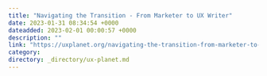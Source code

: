 ```yaml
---
title: "Navigating the Transition - From Marketer to UX Writer"
date: 2023-01-31 08:34:54 +0000
dateadded: 2023-02-01 00:00:57 +0000
description: ""
link: "https://uxplanet.org/navigating-the-transition-from-marketer-to-ux-writer-c0fdbdaa06ee?source=rss----819cc2aaeee0---4"
category:
directory: _directory/ux-planet.md
---
```

